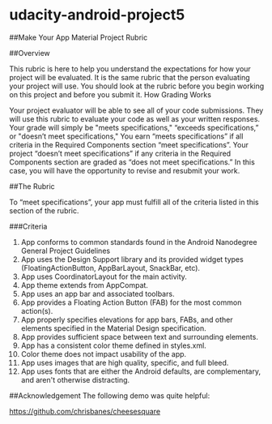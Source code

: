# udacity-android-project5
##Make Your App Material Project Rubric

##Overview

This rubric is here to help you understand the expectations for how your project will be evaluated. It is the same rubric that the person evaluating your project will use. You  should look at the rubric before you begin working on this project and before you submit it.
How Grading Works

Your project evaluator will be able to see all of your code submissions. They will use this rubric to evaluate your code as well as your written responses.
Your grade will simply be "meets specifications," “exceeds specifications,” or "doesn’t meet specifications,"
You earn “meets specifications” if all criteria in the Required Components section “meet specifications”.
Your project “doesn’t meet specifications” if any criteria in the Required Components section are graded as “does not meet specifications.” In this case, you will have the opportunity to revise and resubmit your work.

##The Rubric

To “meet specifications”, your app must fulfill all of the criteria listed in this section of the rubric.

###Criteria

1. App conforms to common standards found in the Android Nanodegree General Project Guidelines
2. App uses the Design Support library and its provided widget types (FloatingActionButton, AppBarLayout, SnackBar, etc).
3. App uses CoordinatorLayout for the main activity.
4. App theme extends from AppCompat.
5. App uses an app bar and associated toolbars.
6. App provides a Floating Action Button (FAB) for the most common action(s).
7. App properly specifies elevations for app bars, FABs, and other elements specified in the Material Design specification.
8. App provides sufficient space between text and surrounding elements.
9. App has a consistent color theme defined in styles.xml.
10. Color theme does not impact usability of the app.
11. App uses images that are high quality, specific, and full bleed.
12. App uses fonts that are either the Android defaults, are complementary, and aren't otherwise distracting.

##Acknowledgement
The following demo was quite helpful: 

https://github.com/chrisbanes/cheesesquare
